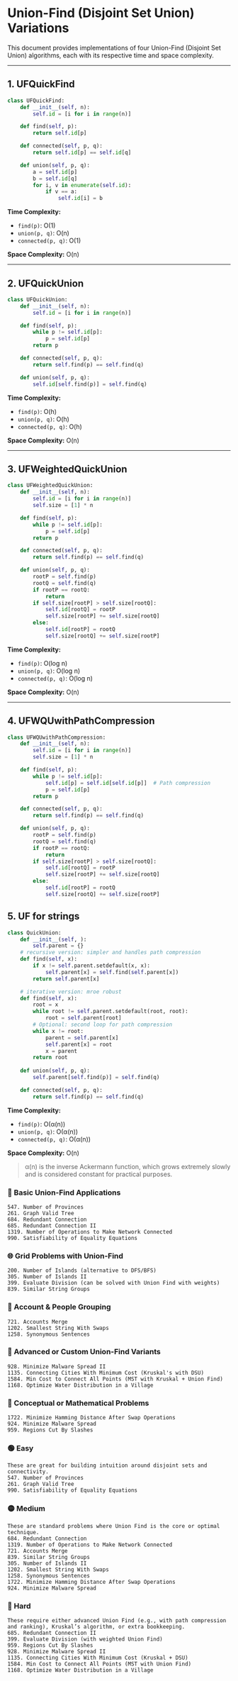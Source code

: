 # Union-Find (Disjoint Set Union) Variations

This document provides implementations of four Union-Find (Disjoint Set Union) algorithms, each with its respective time and space complexity.

---

## 1. UFQuickFind

```python
class UFQuickFind:
    def __init__(self, n):
        self.id = [i for i in range(n)]

    def find(self, p):
        return self.id[p]

    def connected(self, p, q):
        return self.id[p] == self.id[q]

    def union(self, p, q):
        a = self.id[p]
        b = self.id[q]
        for i, v in enumerate(self.id):
            if v == a:
                self.id[i] = b
```

**Time Complexity:**
- `find(p)`: O(1)
- `union(p, q)`: O(n)
- `connected(p, q)`: O(1)

**Space Complexity:** O(n)

---

## 2. UFQuickUnion

```python
class UFQuickUnion:
    def __init__(self, n):
        self.id = [i for i in range(n)]

    def find(self, p):
        while p != self.id[p]:
            p = self.id[p]
        return p

    def connected(self, p, q):
        return self.find(p) == self.find(q)

    def union(self, p, q):
        self.id[self.find(p)] = self.find(q)
```

**Time Complexity:**
- `find(p)`: O(h)
- `union(p, q)`: O(h)
- `connected(p, q)`: O(h)

**Space Complexity:** O(n)

---

## 3. UFWeightedQuickUnion

```python
class UFWeightedQuickUnion:
    def __init__(self, n):
        self.id = [i for i in range(n)]
        self.size = [1] * n

    def find(self, p):
        while p != self.id[p]:
            p = self.id[p]
        return p

    def connected(self, p, q):
        return self.find(p) == self.find(q)

    def union(self, p, q):
        rootP = self.find(p)
        rootQ = self.find(q)
        if rootP == rootQ:
            return
        if self.size[rootP] > self.size[rootQ]:
            self.id[rootQ] = rootP
            self.size[rootP] += self.size[rootQ]
        else:
            self.id[rootP] = rootQ
            self.size[rootQ] += self.size[rootP]
```

**Time Complexity:**
- `find(p)`: O(log n)
- `union(p, q)`: O(log n)
- `connected(p, q)`: O(log n)

**Space Complexity:** O(n)

---

## 4. UFWQUwithPathCompression

```python
class UFWQUwithPathCompression:
    def __init__(self, n):
        self.id = [i for i in range(n)]
        self.size = [1] * n

    def find(self, p):
        while p != self.id[p]:
            self.id[p] = self.id[self.id[p]]  # Path compression
            p = self.id[p]
        return p

    def connected(self, p, q):
        return self.find(p) == self.find(q)

    def union(self, p, q):
        rootP = self.find(p)
        rootQ = self.find(q)
        if rootP == rootQ:
            return
        if self.size[rootP] > self.size[rootQ]:
            self.id[rootQ] = rootP
            self.size[rootP] += self.size[rootQ]
        else:
            self.id[rootP] = rootQ
            self.size[rootQ] += self.size[rootP]
```

## 5. UF for strings
```python
class QuickUnion:
    def __init__(self, ):
        self.parent = {}
    # recursive version: simpler and handles path compression
    def find(self, x):
        if x != self.parent.setdefault(x, x):
            self.parent[x] = self.find(self.parent[x])
        return self.parent[x]

    # iterative version: mroe robust
    def find(self, x):
        root = x
        while root != self.parent.setdefault(root, root):
            root = self.parent[root]
        # Optional: second loop for path compression
        while x != root:
            parent = self.parent[x]
            self.parent[x] = root
            x = parent
        return root
    
    def union(self, p, q):
        self.parent[self.find(p)] = self.find(q)

    def connected(self, p, q):
        return self.find(p) == self.find(q)
```

**Time Complexity:**
- `find(p)`: O(α(n))
- `union(p, q)`: O(α(n))
- `connected(p, q)`: O(α(n))

**Space Complexity:** O(n)

> α(n) is the inverse Ackermann function, which grows extremely slowly and is considered constant for practical purposes.


### 🔁 Basic Union-Find Applications
```text
547. Number of Provinces
261. Graph Valid Tree
684. Redundant Connection
685. Redundant Connection II
1319. Number of Operations to Make Network Connected
990. Satisfiability of Equality Equations
```
### 🌐 Grid Problems with Union-Find
```text
200. Number of Islands (alternative to DFS/BFS)
305. Number of Islands II
399. Evaluate Division (can be solved with Union Find with weights)
839. Similar String Groups
```
### 👥 Account & People Grouping
```text
721. Accounts Merge
1202. Smallest String With Swaps
1258. Synonymous Sentences
```
### 🧩 Advanced or Custom Union-Find Variants
```text
928. Minimize Malware Spread II
1135. Connecting Cities With Minimum Cost (Kruskal's with DSU)
1584. Min Cost to Connect All Points (MST with Kruskal + Union Find)
1168. Optimize Water Distribution in a Village
```
### 🧠 Conceptual or Mathematical Problems
```text
1722. Minimize Hamming Distance After Swap Operations
924. Minimize Malware Spread
959. Regions Cut By Slashes
```


### 🟢 Easy
```text
These are great for building intuition around disjoint sets and connectivity.
547. Number of Provinces
261. Graph Valid Tree
990. Satisfiability of Equality Equations
```
### 🟡 Medium
```text
These are standard problems where Union Find is the core or optimal technique.
684. Redundant Connection
1319. Number of Operations to Make Network Connected
721. Accounts Merge
839. Similar String Groups
305. Number of Islands II
1202. Smallest String With Swaps
1258. Synonymous Sentences
1722. Minimize Hamming Distance After Swap Operations
924. Minimize Malware Spread
```
### 🔴 Hard
```text
These require either advanced Union Find (e.g., with path compression and ranking), Kruskal’s algorithm, or extra bookkeeping.
685. Redundant Connection II
399. Evaluate Division (with weighted Union Find)
959. Regions Cut By Slashes
928. Minimize Malware Spread II
1135. Connecting Cities With Minimum Cost (Kruskal + DSU)
1584. Min Cost to Connect All Points (MST with Union Find)
1168. Optimize Water Distribution in a Village
```
